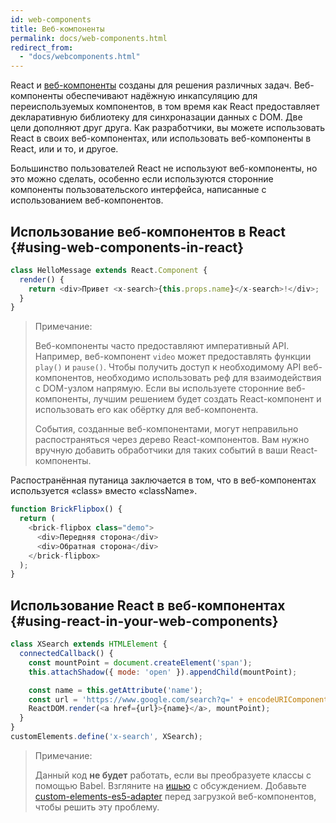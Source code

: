 ```yaml
---
id: web-components
title: Веб-компоненты
permalink: docs/web-components.html
redirect_from:
  - "docs/webcomponents.html"
---
```


React и [веб-компоненты](https://developer.mozilla.org/ru/docs/Web/Web_Components) созданы для решения различных задач. Веб-компоненты обеспечивают надёжную инкапсуляцию для переиспользуемых компонентов, в том время как React предоставляет декларативную библиотеку для синхроназации данных c DOM. Две цели дополняют друг друга. Как разработчики, вы можете использовать React в своих веб-компонентах, или использовать веб-компоненты в React, или и то, и другое.

Большинство пользователей React не используют веб-компоненты, но это можно сделать, особенно если используются сторонние компоненты пользовательского интерфейса, написанные с использованием веб-компонентов.

## Использование веб-компонентов в React {#using-web-components-in-react}

```javascript
class HelloMessage extends React.Component {
  render() {
    return <div>Привет <x-search>{this.props.name}</x-search>!</div>;
  }
}
```

> Примечание:
>
> Веб-компоненты часто предоставляют императивный API. Например, веб-компонент `video` может предоставлять функции `play()` и `pause()`. Чтобы получить доступ к необходимому API веб-компонентов, необходимо использовать реф для взаимодействия с DOM-узлом напрямую. Если вы используете сторонние веб-компоненты, лучшим решением будет создать React-компонент и использовать его как обёртку для веб-компонента.
>
> События, созданные веб-компонентами, могут неправильно распостраняться через дерево React-компонентов.
> Вам нужно вручную добавить обработчики для таких событий в ваши React-компоненты.

Распостранённая путаница заключается в том, что в веб-компонентах используется «class» вместо «className».

```javascript
function BrickFlipbox() {
  return (
    <brick-flipbox class="demo">
      <div>Передняя сторона</div>
      <div>Обратная сторона</div>
    </brick-flipbox>
  );
}
```

## Использование React в веб-компонентах {#using-react-in-your-web-components}

```javascript
class XSearch extends HTMLElement {
  connectedCallback() {
    const mountPoint = document.createElement('span');
    this.attachShadow({ mode: 'open' }).appendChild(mountPoint);

    const name = this.getAttribute('name');
    const url = 'https://www.google.com/search?q=' + encodeURIComponent(name);
    ReactDOM.render(<a href={url}>{name}</a>, mountPoint);
  }
}
customElements.define('x-search', XSearch);
```

>Примечание:
>
>Данный код **не будет** работать, если вы преобразуете классы с помощью Babel. Взгляните на [ишью](https://github.com/w3c/webcomponents/issues/587) с обсуждением.
>Добавьте [custom-elements-es5-adapter](https://github.com/webcomponents/webcomponentsjs#custom-elements-es5-adapterjs) перед загрузкой веб-компонентов, чтобы решить эту проблему.
